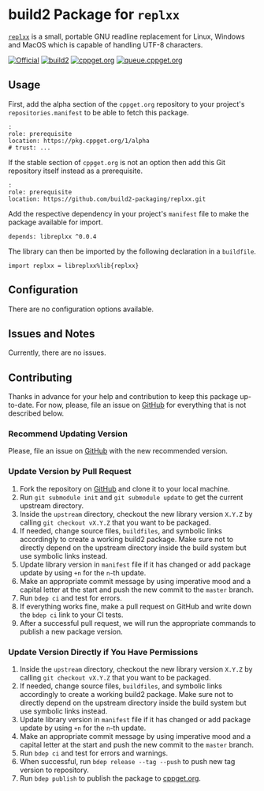 # build2 Package for `replxx`

[`replxx`](https://github.com/AmokHuginnsson/replxx) is a small, portable GNU readline replacement for Linux, Windows and MacOS which is capable of handling UTF-8 characters.

[![Official](https://img.shields.io/website/https/github.com/AmokHuginnsson/replxx.svg?down_message=offline&label=Official&style=for-the-badge&up_color=blue&up_message=online)](https://github.com/AmokHuginnsson/replxx)
[![build2](https://img.shields.io/website/https/github.com/build2-packaging/replxx.svg?down_message=offline&label=build2&style=for-the-badge&up_color=blue&up_message=online)](https://github.com/build2-packaging/replxx)
[![cppget.org](https://img.shields.io/website/https/cppget.org/libreplxx.svg?down_message=offline&label=cppget.org&style=for-the-badge&up_color=blue&up_message=online)](https://cppget.org/libreplxx)
[![queue.cppget.org](https://img.shields.io/website/https/queue.cppget.org/libreplxx.svg?down_message=empty&down_color=blue&label=queue.cppget.org&style=for-the-badge&up_color=orange&up_message=running)](https://queue.cppget.org/libreplxx)

## Usage

First, add the alpha section of the `cppget.org` repository to your project's `repositories.manifest` to be able to fetch this package.

```
:
role: prerequisite
location: https://pkg.cppget.org/1/alpha
# trust: ...
```

If the stable section of `cppget.org` is not an option then add this Git repository itself instead as a prerequisite.

```
:
role: prerequisite
location: https://github.com/build2-packaging/replxx.git
```

Add the respective dependency in your project's `manifest` file to make the package available for import.

```
depends: libreplxx ^0.0.4
```

The library can then be imported by the following declaration in a `buildfile`.

```
import replxx = libreplxx%lib{replxx}
```

## Configuration

There are no configuration options available.

## Issues and Notes

Currently, there are no issues.

## Contributing

Thanks in advance for your help and contribution to keep this package up-to-date.
For now, please, file an issue on [GitHub](https://github.com/build2-packaging/replxx/issues) for everything that is not described below.

### Recommend Updating Version

Please, file an issue on [GitHub](https://github.com/build2-packaging/replxx/issues) with the new recommended version.

### Update Version by Pull Request

1. Fork the repository on [GitHub](https://github.com/build2-packaging/replxx) and clone it to your local machine.
2. Run `git submodule init` and `git submodule update` to get the current upstream directory.
3. Inside the `upstream` directory, checkout the new library version `X.Y.Z` by calling `git checkout vX.Y.Z` that you want to be packaged.
4. If needed, change source files, `buildfiles`, and symbolic links accordingly to create a working build2 package. Make sure not to directly depend on the upstream directory inside the build system but use symbolic links instead.
5. Update library version in `manifest` file if it has changed or add package update by using `+n` for the `n`-th update.
6. Make an appropriate commit message by using imperative mood and a capital letter at the start and push the new commit to the `master` branch.
7. Run `bdep ci` and test for errors.
8. If everything works fine, make a pull request on GitHub and write down the `bdep ci` link to your CI tests.
9. After a successful pull request, we will run the appropriate commands to publish a new package version.

### Update Version Directly if You Have Permissions

1. Inside the `upstream` directory, checkout the new library version `X.Y.Z` by calling `git checkout vX.Y.Z` that you want to be packaged.
2. If needed, change source files, `buildfiles`, and symbolic links accordingly to create a working build2 package. Make sure not to directly depend on the upstream directory inside the build system but use symbolic links instead.
3. Update library version in `manifest` file if it has changed or add package update by using `+n` for the `n`-th update.
4. Make an appropriate commit message by using imperative mood and a capital letter at the start and push the new commit to the `master` branch.
5. Run `bdep ci` and test for errors and warnings.
6. When successful, run `bdep release --tag --push` to push new tag version to repository.
7. Run `bdep publish` to publish the package to [cppget.org](https://cppget.org).
